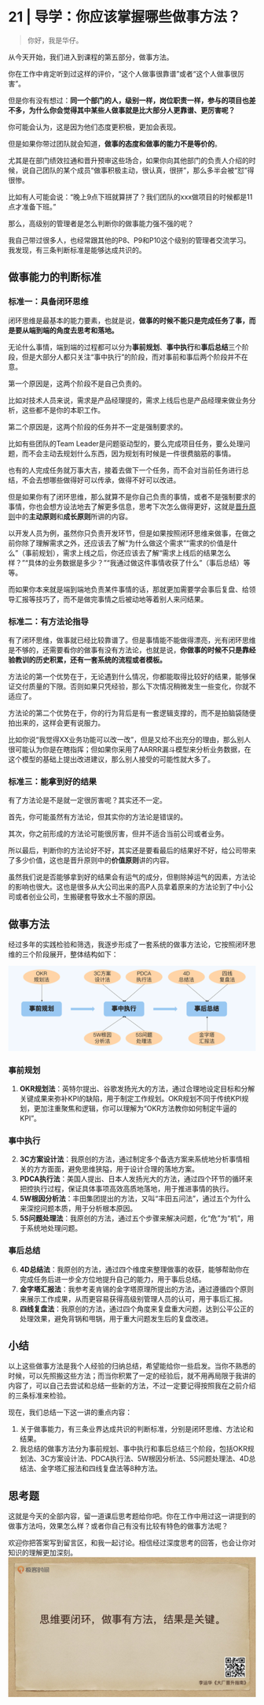 # 21 | 导学：你应该掌握哪些做事方法？
    
> 你好，我是华仔。

从今天开始，我们进入到课程的第五部分，做事方法。

你在工作中肯定听到过这样的评价，“这个人做事很靠谱”或者“这个人做事很厉害”。

但是你有没有想过：**同一个部门的人，级别一样，岗位职责一样，参与的项目也差不多，为什么你会觉得其中某些人做事就是比大部分人更靠谱、更厉害呢？**

你可能会认为，这是因为他们态度更积极，更加会表现。

但是如果你带过团队就会知道，**做事的态度和做事的能力不是等价的**。

尤其是在部门绩效拉通和晋升预审这些场合，如果你向其他部门的负责人介绍的时候，说自己团队的某个成员“做事积极主动，很认真，很拼”，那么多半会被“怼”得很惨。

比如有人可能会说：“晚上9点下班就算拼了？我们团队的xxx做项目的时候都是11点才准备下班。”

那么，高级别的管理者是怎么判断你的做事能力强不强的呢？

我自己带过很多人，也经常跟其他的P8、P9和P10这个级别的管理者交流学习。我发现，有三条判断标准是能够达成共识的。

## 做事能力的判断标准

### 标准一：具备闭环思维

闭环思维是最基本的能力要素，也就是说，**做事的时候不能只是完成任务了事，而是要从端到端的角度去思考和落地。**

无论什么事情，端到端的过程都可以分为**事前规划**、**事中执行**和**事后总结**三个阶段，但是大部分人都只关注“事中执行”的阶段，而对事前和事后两个阶段并不在意。

第一个原因是，这两个阶段不是自己负责的。

比如对技术人员来说，需求是产品经理提的，需求上线后也是产品经理来做业务分析，这些都不是你的本职工作。

第二个原因是，这两个阶段的任务并不一定是强制要求的。

比如有些团队的Team Leader是问题驱动型的，要么完成项目任务，要么处理问题，而不会主动去规划什么东西，因为规划有时候是一件很费脑筋的事情。

也有的人完成任务就万事大吉，接着去做下一个任务，而不会对当前任务进行总结，不会去想哪些做得好可以传承，做得不好可以改进。

但是如果你有了闭环思维，那么就算不是你自己负责的事情，或者不是强制要求的事情，你也会想方设法地去了解更多信息，思考下次怎么做得更好，这就是[晋升原则](https://time.geekbang.org/column/article/314649)中的**主动原则**和**成长原则**所讲的内容。

以开发人员为例，虽然你只负责开发环节，但是如果按照闭环思维来做事，在做之前你除了理解需求之外，还应该去了解“为什么做这个需求”“需求的价值是什么”（事前规划），需求上线之后，你还应该去了解“需求上线后的结果怎么样？”“具体的业务数据是多少？”“我通过做这件事情收获了什么”（事后总结）等等。

而如果你本来就是端到端地负责某件事情的话，那就更加需要学会事后复盘、给领导汇报等技巧了，而不是做完事情之后被动地等着别人来问结果。

### 标准二：有方法论指导

有了闭环思维，做事就已经比较靠谱了。但是事情能不能做得漂亮，光有闭环思维是不够的，还需要看你的做事有没有方法论，也就是说，**你做事的时候不只是靠经验教训的历史积累，还有一套系统的流程或者模板。**

方法论的第一个优势在于，无论遇到什么情况，你都能取得比较好的结果，能够保证交付质量的下限。否则如果只凭经验，那么下次情况稍微发生一些变化，你就不适应了。

方法论的第二个优势在于，你的行为背后是有一套逻辑支撑的，而不是拍脑袋随便拍出来的，这样会更有说服力。

比如你说“我觉得XX业务功能可以改一改”，但是又给不出充分的理由，那么别人很可能认为你是在瞎指挥；但如果你采用了AARRR漏斗模型来分析业务数据，在这个模型的基础上提出改进建议，那么别人接受的可能性就大多了。

### 标准三：能拿到好的结果

有了方法论是不是就一定很厉害呢？其实还不一定。

首先，你可能虽然有方法论，但其实你的方法论是错误的。

其次，你之前形成的方法论可能很厉害，但并不适合当前公司或者业务。

所以最后，判断你的方法论好不好，其实还是要看最后的结果好不好，给公司带来了多少价值，这也是晋升原则中的**价值原则**讲的内容。

虽然我们说是否能够拿到好的结果会有运气的成分，但剔除掉运气的因素，方法论的影响也很大。这也是很多从大公司出来的高P人员拿着原来的方法论到了中小公司或者创业公司，生搬硬套导致水土不服的原因。

## 做事方法

经过多年的实践检验和筛选，我逐步形成了一套系统的做事方法论，它按照闭环思维的三个阶段展开，整体结构如下：

![](../assets/images/366ba1c6c43da49482bcb37c74f8711d_1.jpg)

### 事前规划

1.  **OKR规划法**：英特尔提出、谷歌发扬光大的方法，通过合理地设定目标和分解关键成果来弥补KPI的缺陷，用于制定工作规划。OKR规划不同于传统KPI规划，更加注重聚焦和逻辑，你可以理解为“OKR方法教你如何制定牛逼的KPI”。

### 事中执行

2.  **3C方案设计法**：我原创的方法，通过制定多个备选方案来系统地分析事情相关的方方面面，避免思维狭隘，用于设计合理的落地方案。
3.  **PDCA执行法**：美国人提出、日本人发扬光大的方法，通过四个环节的循环来把控执行过程，保证具体事项高效高质地落地，用于推进事情的执行。
4.  **5W根因分析法**：丰田集团提出的方法，又叫“丰田五问法”，通过五个为什么来深挖问题本质，用于分析根本原因。
5.  **5S问题处理法**：我原创的方法，通过五个步骤来解决问题，化“危”为“机”，用于系统地处理问题。

### 事后总结

6.  **4D总结法**：我原创的方法，通过四个维度来整理做事的收获，能够帮助你在完成任务后进一步全方位地提升自己的能力，用于事后总结。
7.  **金字塔汇报法**：我参考麦肯锡的金字塔原理所提出的方法，通过遵循四个原则来展示工作成果，从而更容易获得高级别管理人员的认可，用于事后汇报。
8.  **四线复盘法**：我原创的方法，通过四个角度来复盘重大问题，达到公平公正的处理效果，避免背锅和甩锅，用于重大问题发生后的复盘改进。

## 小结

以上这些做事方法是我个人经验的归纳总结，希望能给你一些启发。当你不熟悉的时候，可以先照搬这些方法；而当你积累了一定的经验后，就不用再局限于我讲的内容了，可以自己去尝试和总结一些新的方法，不过一定要记得按照我在之前介绍的三条标准来检验。

现在，我们总结一下这一讲的重点内容：

1.  关于做事能力，有三条业界达成共识的判断标准，分别是闭环思维、方法论和结果。
2.  我总结的做事方法分为事前规划、事中执行和事后总结三个阶段，包括OKR规划法、3C方案设计法、PDCA执行法、5W根因分析法、5S问题处理法、4D总结法、金字塔汇报法和四线复盘法等8种方法。

## 思考题

这就是今天的全部内容，留一道课后思考题给你吧。你在工作中用过这一讲提到的做事方法吗，效果怎么样？或者你自己有没有比较有特色的做事方法呢？

欢迎你把答案写到留言区，和我一起讨论。相信经过深度思考的回答，也会让你对知识的理解更加深刻。  
![](../assets/images/ef949dfaf673c73822893bd43f36eyy6.jpeg)
    